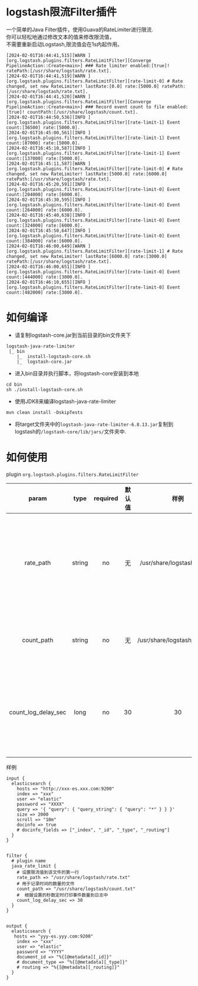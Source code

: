 # logstash限流Filter插件

一个简单的Java Filter插件，使用Guava的RateLimiter进行限流.  
你可以轻松地通过修改文本的值来修改限流值，  
不需要重新启动Logstash,限流值会在1s内起作用。

```
[2024-02-01T16:44:41,515][WARN ][org.logstash.plugins.filters.RateLimitFilter][Converge PipelineAction::Create<main>] ### Rate limiter enabled:[true]! ratePath:[/usr/share/logstash/rate.txt].
[2024-02-01T16:44:41,519][WARN ][org.logstash.plugins.filters.RateLimitFilter][rate-limit-0] # Rate changed, set new RateLimiter! lastRate:[0.0] rate:[5000.0] ratePath:[/usr/share/logstash/rate.txt].
[2024-02-01T16:44:41,520][WARN ][org.logstash.plugins.filters.RateLimitFilter][Converge PipelineAction::Create<main>] ### Record event count to file enabled:[true]! countPath:[/usr/share/logstash/count.txt].
[2024-02-01T16:44:50,536][INFO ][org.logstash.plugins.filters.RateLimitFilter][rate-limit-1] Event count:[36500] rate:[5000.0].
[2024-02-01T16:45:00,561][INFO ][org.logstash.plugins.filters.RateLimitFilter][rate-limit-1] Event count:[87000] rate:[5000.0].
[2024-02-01T16:45:10,587][INFO ][org.logstash.plugins.filters.RateLimitFilter][rate-limit-1] Event count:[137000] rate:[5000.0].
[2024-02-01T16:45:11,587][WARN ][org.logstash.plugins.filters.RateLimitFilter][rate-limit-0] # Rate changed, set new RateLimiter! lastRate:[5000.0] rate:[6000.0] ratePath:[/usr/share/logstash/rate.txt].
[2024-02-01T16:45:20,591][INFO ][org.logstash.plugins.filters.RateLimitFilter][rate-limit-0] Event count:[204000] rate:[6000.0].
[2024-02-01T16:45:30,595][INFO ][org.logstash.plugins.filters.RateLimitFilter][rate-limit-0] Event count:[264000] rate:[6000.0].
[2024-02-01T16:45:40,638][INFO ][org.logstash.plugins.filters.RateLimitFilter][rate-limit-0] Event count:[324000] rate:[6000.0].
[2024-02-01T16:45:50,647][INFO ][org.logstash.plugins.filters.RateLimitFilter][rate-limit-0] Event count:[384000] rate:[6000.0].
[2024-02-01T16:46:00,649][WARN ][org.logstash.plugins.filters.RateLimitFilter][rate-limit-1] # Rate changed, set new RateLimiter! lastRate:[6000.0] rate:[3000.0] ratePath:[/usr/share/logstash/rate.txt].
[2024-02-01T16:46:00,651][INFO ][org.logstash.plugins.filters.RateLimitFilter][rate-limit-0] Event count:[444000] rate:[3000.0].
[2024-02-01T16:46:10,655][INFO ][org.logstash.plugins.filters.RateLimitFilter][rate-limit-0] Event count:[482000] rate:[3000.0].
```

# 如何编译

- 请复制logstash-core.jar到当前目录的bin文件夹下

```
logstash-java-rate-limiter
 |_ bin
    |_  install-logstash-core.sh 
    |_  logstash-core.jar
```

- 进入bin目录并执行脚本，将logstash-core安装到本地

```shell
cd bin
sh ./install-logstash-core.sh
```

- 使用JDK8来编译logstash-java-rate-limiter

```
mvn clean install -DskipTests
```

- 将target文件夹中的`logstash-java-rate-limiter-6.8.13.jar`复制到logstash的`/logstash-core/lib/jars/`文件夹中.

# 如何使用

plugin `org.logstash.plugins.filters.RateLimitFilter`

|        param        |  type  | required | 默认值 |              样例               |               desc               |
|:-------------------:|:------:|:--------:|:---:|:-----------------------------:|:--------------------------------:|
|      rate_path      | string |    no    |  无  | /usr/share/logstash/rate.txt  | 从该文件中读取第一行作为限流值，你可以随时修改这个文件中的限流值 |
|     count_path      | string |    no    |  无  | /usr/share/logstash/count.txt |        记录已经同步的事件的数量到该文件中         |
| count_log_delay_sec |  long  |    no    | 30  |              30               | 根据设置的秒数以固定间隔在logstash的日志中打印事件数量  |

样例

```shell
input {
  elasticsearch {
    hosts => "http://xxx-es.xxx.com:9200"
    index => "xxx"
    user => "elastic"
    password => "XXXX"
    query => '{ "query": { "query_string": { "query": "*" } } }'
    size => 2000
    scroll => "10m"
    docinfo => true
    # docinfo_fields => ["_index", "_id", "_type", "_routing"]
  }
}


filter {
  # plugin name
  java_rate_limit {
    # 设置限流值到该文件的第一行
    rate_path => "/usr/share/logstash/rate.txt"
    # 用于记录时间的数量的文件
    count_path => "/usr/share/logstash/count.txt"
    #  根据设置的秒数定时打印事件数量到日志中
    count_log_delay_sec => 30
  }
}


output {
  elasticsearch {
   hosts => "yyy-es.yyy.com:9200"
    index => "xxx"
    user => "elastic"
    password => "YYYY"
    document_id => "%{[@metadata][_id]}"
    # document_type => "%{[@metadata][_type]}"
    # routing => "%{[@metadata][_routing]}"
  }
}

```